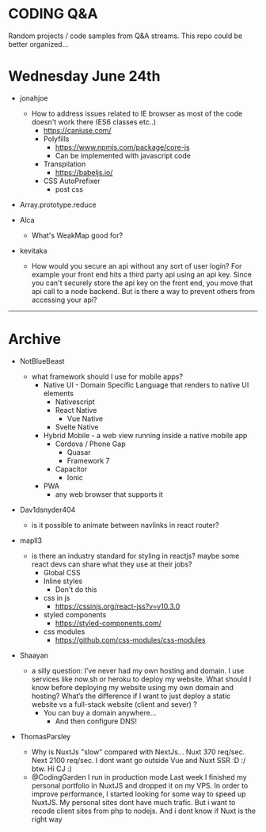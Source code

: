 # CODING Q&A

Random projects / code samples from Q&A streams. This repo could be better organized...

# Wednesday June 24th

* jonahjoe
  * How to address issues related to IE browser as most of the code doesn't work there (ES6 classes etc..)
    * https://caniuse.com/
    * Polyfills
      * https://www.npmjs.com/package/core-js
      * Can be implemented with javascript code
    * Transpilation
      * https://babeljs.io/
    * CSS AutoPrefixer
      * post css

* Array.prototype.reduce

* Alca
  * What's WeakMap good for?


* kevitaka
  * How would you secure an api without any sort of user login? For example your front end hits a third party api using an api key. Since you can't securely store the api key on the front end, you move that api call to a node backend. But is there a way to prevent others from accessing your api?










---

# Archive

* NotBlueBeast
  * what framework should I use for mobile apps?
    * Native UI - Domain Specific Language that renders to native UI elements
      * Nativescript
      * React Native
        * Vue Native
      * Svelte Native
    * Hybrid Mobile - a web view running inside a native mobile app
      * Cordova / Phone Gap
        * Quasar
        * Framework 7
      * Capacitor
        * Ionic
    * PWA
      * any web browser that supports it 


* Dav1dsnyder404
  * is it possible to animate between navlinks in react router?

* mapll3
  * is there an industry standard for styling in reactjs? maybe some react devs can share what they use at their jobs?
    * Global CSS
    * Inline styles
      * Don't do this
    * css in js
      * https://cssinjs.org/react-jss?v=v10.3.0
    * styled components
      * https://styled-components.com/
    * css modules
      * https://github.com/css-modules/css-modules

* Shaayan
  * a silly question: I’ve never had my own hosting and domain. I use services like now.sh or heroku to deploy my website. What should I know before deploying my website using my own domain and hosting? What’s the difference if I want to just deploy a static website vs a full-stack website (client and sever) ?
    * You can buy a domain anywhere...
      * And then configure DNS!

* ThomasParsley
  * Why is NuxtJs "slow" compared with NextJs... Nuxt 370 req/sec. Next 2100 req/sec. I dont want go outside Vue and Nuxt SSR :D :/ btw. Hi CJ :)
  * @CodingGarden I run in production mode Last week I finished my personal portfolio in NuxtJS and dropped it on my VPS. In order to improve performance, I started looking for some way to speed up NuxtJS. My personal sites dont have much trafic. But i want to recode client sites from php to nodejs. And i dont know if Nuxt is the right way

